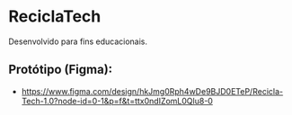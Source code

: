 # ReciclaTech

Desenvolvido para fins educacionais.

## Protótipo (Figma):

- https://www.figma.com/design/hkJmg0Rph4wDe9BJD0ETeP/Recicla-Tech-1.0?node-id=0-1&p=f&t=ttx0ndIZomL0Qlu8-0
